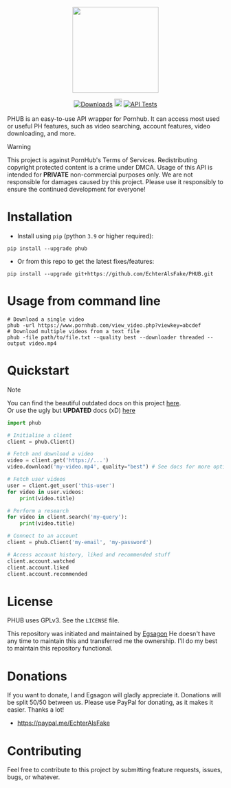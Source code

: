 <p align="center">
  <img width="200" src="https://github.com/Egsagon/PHUB/blob/master/assets/logo.svg">
</p>

<div align="center">
    <a href="https://pepy.tech/project/phub"><img src="https://static.pepy.tech/badge/phub" alt="Downloads"></a>
    <a href="https://badge.fury.io/py/phub"><img src="https://badge.fury.io/py/phub.svg" alt="PyPI version" height="18"></a>
    <a href="https://github.com/EchterAlsFake/PHUB/workflows/"><img src="https://github.com/EchterAlsFake/PHUB/actions/workflows/tests.yml/badge.svg" alt="API Tests"/></a>
</div>

<br>
PHUB is an easy-to-use API wrapper for Pornhub. It can access most used or useful
PH features, such as video searching, account features, video downloading, and more.

> [!WARNING]
> This project is against PornHub's Terms of Services. Redistributing copyright protected content is a crime under DMCA. 
> Usage of this API is intended for **PRIVATE** non-commercial purposes only. We are not responsible for damages caused by
> this project. Please use it responsibly to ensure the continued development for everyone!

# Installation

- Install using `pip` (python `3.9` or higher required): 
```shell
pip install --upgrade phub
```

- Or from this repo to get the latest fixes/features:
```shell
pip install --upgrade git+https://github.com/EchterAlsFake/PHUB.git
```

# Usage from command line
```shell
# Download a single video
phub -url https://www.pornhub.com/view_video.php?viewkey=abcdef
# Download multiple videos from a text file
phub -file path/to/file.txt --quality best --downloader threaded --output video.mp4
```

# Quickstart

> [!NOTE]
> You can find the beautiful outdated docs on this project [here](https://phub.readthedocs.io).
> <br>Or use the ugly but **UPDATED** docs (xD) [here](https://github.com/EchterAlsFake/API_Docs/blob/master/Porn_APIs/PHUB.md)

```python
import phub

# Initialise a client
client = phub.Client()

# Fetch and download a video
video = client.get('https://...')
video.download('my-video.mp4', quality="best") # See docs for more options

# Fetch user videos
user = client.get_user('this-user')
for video in user.videos:
    print(video.title)

# Perform a research
for video in client.search('my-query'):
    print(video.title)

# Connect to an account
client = phub.Client('my-email', 'my-password')

# Access account history, liked and recommended stuff
client.account.watched
client.account.liked
client.account.recommended
```

# License
PHUB uses GPLv3. See the `LICENSE` file.

This repository was initiated and maintained by [Egsagon](https://github.com/Egsagon)
He doesn't have any time to maintain this and transferred me the ownership.
I'll do my best to maintain this repository functional.

# Donations
If you want to donate, I and Egsagon will gladly appreciate it. Donations will be split 50/50 between us. 
Please use PayPal for donating, as it makes it easier. Thanks a lot! 

- https://paypal.me/EchterAlsFake

# Contributing
Feel free to contribute to this project by submitting
feature requests, issues, bugs, or whatever.
